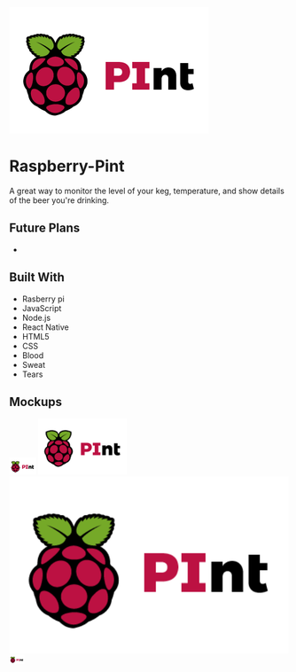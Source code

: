 ![RPInt Logo](assets/logo.png)
# Raspberry-Pint
A great way to monitor the level of your keg, temperature, and show details of the beer you're drinking.


## Future Plans
-

## Built With
- Rasberry pi
- JavaScript
- Node.js
- React Native
- HTML5
- CSS
- Blood
- Sweat
- Tears

## Mockups
<img src="assets/logo.png" width="48">
<img src="assets/logo.png" width="160">
<img src="assets/logo.png" width="2346">
<img src="assets/logo.png" width="27">
